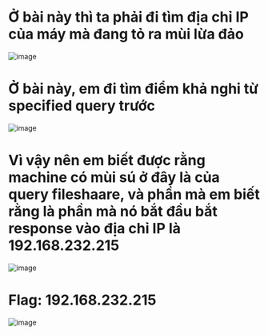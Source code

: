 # Ở bài này thì ta phải đi tìm địa chỉ IP của máy mà đang tỏ ra mùi lừa đảo

![image](https://github.com/anhshidou/EHCCTFTraining/assets/120787381/f3740460-8c03-4f44-b836-b5d56810e31c)

# Ở bài này, em đi tìm điểm khả nghi từ specified query trước

![image](https://github.com/anhshidou/EHCCTFTraining/assets/120787381/fb8af0f2-0e3b-4ae6-8da1-9a81b5c240e7)

# Vì vậy nên em biết được rằng machine có mùi sú ở đây là của query fileshaare, và phần mà em biết rằng là phần mà nó bắt đầu bắt response vào địa chỉ IP là 192.168.232.215

![image](https://github.com/anhshidou/EHCCTFTraining/assets/120787381/28f61af4-558f-4741-a850-64b4ed1aeee4)

# Flag: 192.168.232.215

![image](https://github.com/anhshidou/EHCCTFTraining/assets/120787381/de54f8f2-10f3-4b85-b887-0cf24b7c2e02)

